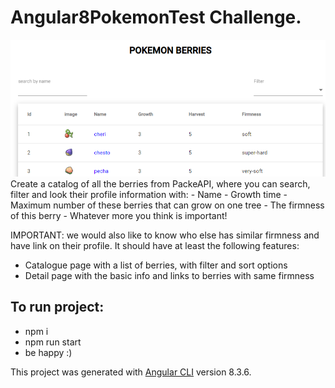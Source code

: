 # Angular8PokemonTest Challenge. 
<img src='./pokemonBerry.png'>
Create a catalog of all the berries from PackeAPI, where you can search, filter
and look their profile information with:
- Name
- Growth time
- Maximum number of these berries that can grow on one tree
- The firmness of this berry
- Whatever more you think is important!

IMPORTANT: we would also like to know who else has similar firmness and have link on their
profile.
It should have at least the following features:
- Catalogue page with a list of berries, with filter and sort options
- Detail page with the basic info and links to berries with same firmness

## To run project:
- npm i
- npm run start
- be happy :)

This project was generated with [Angular CLI](https://github.com/angular/angular-cli) version 8.3.6.



